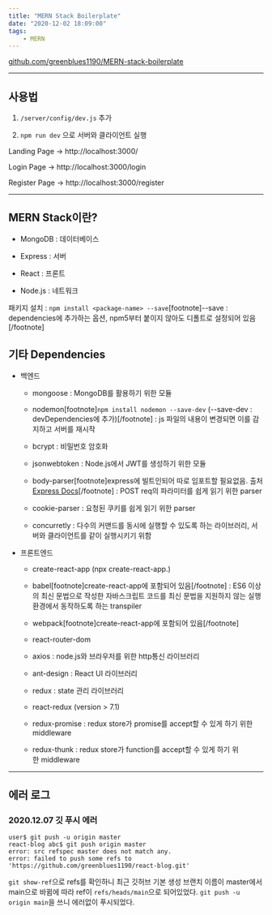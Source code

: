 ```yaml
---
title: "MERN Stack Boilerplate"
date: "2020-12-02 18:09:00"
tags:
    - MERN
---
```


[github.com/greenblues1190/MERN-stack-boilerplate](https://github.com/greenblues1190/MERN-stack-boilerplate)

---

## 사용법

1. `/server/config/dev.js` 추가

2. `npm run dev` 으로 서버와 클라이언트 실행

Landing Page -> http://localhost:3000/

Login Page -> http://localhost:3000/login

Register Page -> http://localhost:3000/register

---

## MERN Stack이란?

- MongoDB : 데이터베이스

- Express : 서버

- React : 프론트

- Node.js : 네트워크

패키지 설치 : `npm install <package-name> --save`\[footnote\]--save : dependencies에 추가하는 옵션, npm5부터 붙이지 않아도 디폴트로 설정되어 있음\[/footnote\]

## 기타 Dependencies

- 백엔드

    - mongoose : MongoDB를 활용하기 위한 모듈

    - nodemon\[footnote\]`npm install nodemon --save-dev` (--save-dev : devDependencies에 추가)\[/footnote\] : js 파일의 내용이 변경되면 이를 감지하고 서버를 재시작

    - bcrypt : 비밀번호 암호화

    - jsonwebtoken : Node.js에서 JWT를 생성하기 위한 모듈

    - body-parser\[footnote\]express에 빌트인되어 따로 임포트할 필요없음. 출처[Express Docs](https://expressjs.com/en/4x/api.html#express-json-middleware)\[/footnote\] : POST req의 파라미터를 쉽게 읽기 위한 parser

    - cookie-parser : 요청된 쿠키를 쉽게 읽기 위한 parser

    - concurretly : 다수의 커맨드를 동시에 실행할 수 있도록 하는 라이브러리, 서버와 클라이언트를 같이 실행시키기 위함

- 프론트엔드

    - create-react-app (npx create-react-app.)

    - babel\[footnote\]create-react-app에 포함되어 있음\[/footnote\] : ES6 이상의 최신 문법으로 작성한 자바스크립트 코드를 최신 문법을 지원하지 않는 실행 환경에서 동작하도록 하는 transpiler

    - webpack\[footnote\]create-react-app에 포함되어 있음\[/footnote\]

    - react-router-dom

    - axios : node.js와 브라우저를 위한 http통신 라이브러리

    - ant-design : React UI 라이브러리

    - redux : state 관리 라이브러리

    - react-redux (version > 7.1)

    - redux-promise : redux store가 promise를 accept할 수 있게 하기 위한 middleware

    - redux-thunk : redux store가 function를 accept할 수 있게 하기 위한 middleware

---

## 에러 로그

### 2020.12.07 깃 푸시 에러

```shell
user$ git push -u origin master
react-blog abc$ git push origin master
error: src refspec master does not match any.
error: failed to push some refs to 'https://github.com/greenblues1190/react-blog.git'
```

`git show-ref`으로 refs를 확인하니 최근 깃허브 기본 생성 브랜치 이름이 master에서 main으로 바뀜에 따라 ref이 `refs/heads/main`으로 되어있었다. `git push -u origin main`을 쓰니 에러없이 푸시되었다.